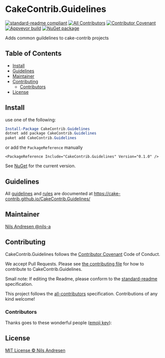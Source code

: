 # CakeContrib.Guidelines

[![standard-readme compliant][]][standard-readme]
[![All Contributors][all-contributors-badge]](#contributors)
[![Contributor Covenant][contrib-covenantimg]][contrib-covenant]
[![Appveyor build][appveyorimage]][appveyor]
[![NuGet package][nugetimage]][nuget]

Adds common guildelines to cake-contrib projects

## Table of Contents

- [Install](#install)
- [Guidelines](#guidelines)
- [Maintainer](#maintainer)
- [Contributing](#contributing)
  - [Contributors](#contributors)
- [License](#license)

## Install

use one of the following:
```ps1
Install-Package CakeContrib.Guidelines
dotnet add package CakeContrib.Guidelines
paket add CakeContrib.Guidelines

```

or add the `PackageReference` manually
```
<PackageReference Include="CakeContrib.Guidelines" Version="0.1.0" />
```

See [NuGet](https://www.nuget.org/packages/CakeContrib.Guidelines/) for the current version.

## Guidelines

All [guidelines](https://cake-contrib.github.io/CakeContrib.Guidelines/) and [rules](https://cake-contrib.github.io/CakeContrib.Guidelines/rules) are documented at <https://cake-contrib.github.io/CakeContrib.Guidelines/>

## Maintainer

[Nils Andresen @nils-a][maintainer]

## Contributing

CakeContrib.Guidelines follows the [Contributor Covenant][contrib-covenant] Code of Conduct.

We accept Pull Requests.
Please see [the contributing file][contributing] for how to contribute to CakeContrib.Guidelines.

Small note: If editing the Readme, please conform to the [standard-readme][] specification.

This project follows the [all-contributors][] specification. Contributions of any kind welcome!

### Contributors

Thanks goes to these wonderful people ([emoji key][emoji-key]):

<!-- ALL-CONTRIBUTORS-LIST:START - Do not remove or modify this section -->
<!-- prettier-ignore -->
<!-- ALL-CONTRIBUTORS-LIST:END -->

## License

[MIT License © Nils Andresen][license]

[all-contributors]: https://github.com/all-contributors/all-contributors
[all-contributors-badge]: https://img.shields.io/github/all-contributors/cake-contrib/CakeContrib.Guidelines/develop?&style=flat-square
[appveyor]: https://ci.appveyor.com/project/cakecontrib/cakecontrib-guidelines
[appveyorimage]: https://img.shields.io/appveyor/ci/cakecontrib/cakecontrib-guidelines.svg?logo=appveyor&style=flat-square
[contrib-covenant]: https://www.contributor-covenant.org/version/2/0/code_of_conduct/
[contrib-covenantimg]: https://img.shields.io/badge/Contributor%20Covenant-v2.0%20adopted-ff69b4.svg
[contributing]: CONTRIBUTING.md
[emoji-key]: https://allcontributors.org/docs/en/emoji-key
[maintainer]: https://github.com/nils-a
[nuget]: https://nuget.org/packages/CakeContrib.Guidelines
[nugetimage]: https://img.shields.io/nuget/v/CakeContrib.Guidelines.svg?logo=nuget&style=flat-square
[license]: LICENSE.txt
[standard-readme]: https://github.com/RichardLitt/standard-readme
[standard-readme compliant]: https://img.shields.io/badge/readme%20style-standard-brightgreen.svg?style=flat-square
